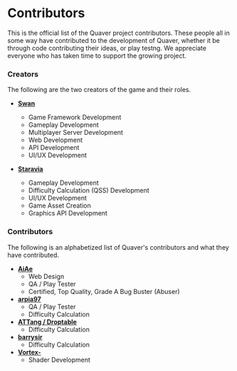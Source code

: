 # Contributors

This is the official list of the Quaver project contributors. These people all in some way have contributed to the development of Quaver, whether it be through code contributing their ideas, or play testng. We appreciate everyone who has taken time to support the growing project.

### Creators ###

The following are the two creators of the game and their roles.

* [**Swan**](https://github.com/Swan)
  - Game Framework Development
  - Gameplay Development
  - Multiplayer Server Development
  - Web Development
  - API Development
  - UI/UX Development
  
* [**Staravia**](https://github.com/Staravia)
  - Gameplay Development
  - Difficulty Calculation (QSS) Development
  - UI/UX Development
  - Game Asset Creation
  - Graphics API Development

### Contributors ###

The following is an alphabetized list of Quaver's contributors and what they have contributed.

* [**AiAe**](https://github.com/AiAe)
  - Web Design
  - QA / Play Tester
  - Certified, Top Quality, Grade A Bug Buster (Abuser)
* **[arpia97](https://github.com/arpia97)**
  - QA / Play Tester
  - Difficulty Calculation
* [**ATTang / Droptable**](https://github.com/droptable0133)
  - Difficulty Calculation
* [**barrysir**](https://github.com/barrysir)
  - Difficulty Calculation
* [**Vortex-**](https://github.com/VortexCoyote)
  - Shader Development
